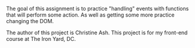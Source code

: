 The goal of this assignment is to practice "handling" events with functions that will perform some action. As well as getting some more practice changing the DOM.

The author of this project is Christine Ash.
This project is for my front-end course at The Iron Yard, DC.
